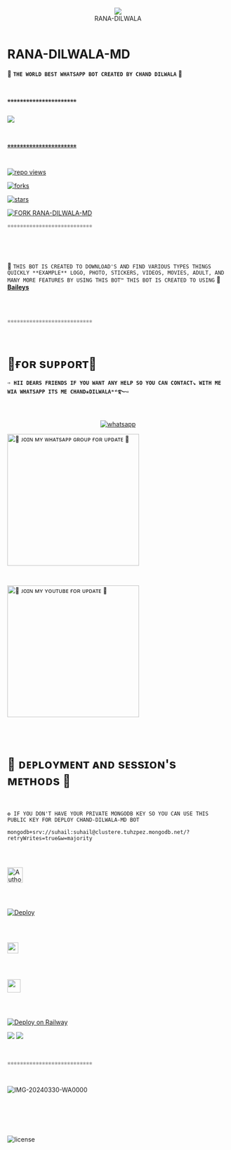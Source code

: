 <div align="center"><br> <img src="https://profile-counter.glitch.me/CHAND-DILWALA-MD/count.svg" /><br>RANA-DILWALA</div>

<br>


# RANA-DILWALA-MD
🔰 **`THE WORLD BEST WHATSAPP BOT CREATED BY CHAND DILWALA`** 🔰

<br>

`❀❀❀❀❀❀❀❀❀❀❀❀❀❀❀❀❀❀❀❀❀❀`
<br>

 <p align="center">
  <a href="#"><img src="http://readme-typing-svg.herokuapp.com?color=00008B&center=true&vCenter=true&multiline=false&lines=`RANA+-+DILWALA+-+MD+WHATSAPP+BOT`" alt="">

<br>

<img align="center" height="auto"
src="https://cardivo.vercel.app/api?name=RANA%20DILWALA&description=🥂THE%20WORLD%20BEST%20WHATSAPP%20BOT%★%20CREATED%20BY%20RANA%20DILWALA%20432%20KING%20OF%20KINGS%20OWNER%20RANA%20DILWALA%20AND%20CHAND%20MD♥️&image=https://i.imghippo.com/files/16v2u1728541506.jpg?v=4&backgroundColor=%23ecf0f1&github=CHANDDILWALA&pattern=leaf&colorPattern=%23eaeaea"/>

<br>

`❀❀❀❀❀❀❀❀❀❀❀❀❀❀❀❀❀❀❀❀❀❀`

<br>

![repo views](https://hits.seeyoufarm.com/api/count/incr/badge.svg?url=https%3A%2F%2Fgithub.com%2FSILENTLOVER4%2FSILENT-SOBX-MD&count_bg=%2379C83D&title_bg=%23555555&icon=gitpod.svg&icon_color=%23E7E7E7&title=Views&edge_flat=false)


![forks](https://img.shields.io/github/forks/RANA/DILWALA-CHAND-MD?label=Forks&style=social)


![stars](https://img.shields.io/github/stars/RANA/DILWALA-CHAND-MD?style=social)


[![FORK RANA-DILWALA-MD](https://img.shields.io/badge/FORK%20-SILENT%20SOBX%20MD-white)](https://github.com/DILWALA/RANA-DILWALA-MD/fork)

`⚛⚛⚛⚛⚛⚛⚛⚛⚛⚛⚛⚛⚛⚛⚛⚛⚛⚛⚛⚛⚛⚛⚛⚛⚛⚛⚛`


<br>

</a>
</p>

<br>

🥂 `THIS BOT IS CREATED TO DOWNLOAD'S AND FIND VARIOUS TYPES THINGS QUICKLY **EXAMPLE** LOGO, PHOTO, STICKERS, VIDEOS, MOVIES, ADULT, AND MANY MORE FEATURES BY USING THIS BOT™ THIS BOT IS CREATED TO USING` 🥂 **[Baileys](https://github.com/WhiskeySockets/Baileys)**

<br>

<br>

`⚛⚛⚛⚛⚛⚛⚛⚛⚛⚛⚛⚛⚛⚛⚛⚛⚛⚛⚛⚛⚛⚛⚛⚛⚛⚛⚛`

<br>

# 🔰ғᴏʀ sᴜᴘᴘᴏʀᴛ🔰

**`➩ HII DEARS FRIENDS IF YOU WANT ANY HELP SO YOU CAN CONTACT↘︎ WITH ME WIA WHATSAPP ITS ME CHAND❀DILWALAᵐᵈ࿐➺`**

<br>
<p align="center">
  <a href="https://wa.me/+923260920830?text=*ʜɪɪ+sɪʟᴇɴᴛʟᴏᴠᴇʀ--+ɪ+ɴᴇᴇᴅ+ʜᴇʟᴘ!.+ɪ+ᴍᴇssᴀɢᴇᴅ+ʏᴏᴜ+ғʀᴏᴍ+sɪʟᴇɴᴛ-sᴏʙx-ᴍᴅ+ʀᴇᴘᴏ!!*" target="_blank">
    <img alt="whatsapp" src="https://img.shields.io/badge/ Whatsapp -25D366?style=for-the-badge&logo=whatsapp&logoColor=white" />
    <br>

<a href="https://whatsapp.com/channel/0029Vaex111Jpe8lQdfObW2G"><img src="https://img.shields.io/badge/%F0%9F%8E%89%20ᴊᴏɪɴ%20ᴏᴜʀ%20ᴡʜᴀᴛsᴀᴘᴘ%20ᴄʜᴀɴɴᴇʟ-red" alt="🔰 ᴊᴏɪɴ ᴍʏ ᴡʜᴀᴛsᴀᴘᴘ ɢʀᴏᴜᴘ ғᴏʀ ᴜᴘᴅᴀᴛᴇ 🔰" width="300"></a>


<br>

<a href="https://youtube.com/@silentlover432?si=F1IIc1As0gu3ijqk"><img src="https://img.shields.io/badge/%F0%9F%8E%89%20ᴊᴏɪɴ%20ᴏᴜʀ%20ʏᴏᴜᴛᴜʙᴇ%20ᴄʜᴀɴɴᴇʟ-blue" alt="🔰 ᴊᴏɪɴ ᴍʏ ʏᴏᴜᴛᴜʙᴇ ғᴏʀ ᴜᴘᴅᴀᴛᴇ 🔰" width="300"></a>

<br>

<br>

# 🔰 ᴅᴇᴘʟᴏʏᴍᴇɴᴛ ᴀɴᴅ sᴇssɪᴏɴ's ᴍᴇᴛʜᴏᴅs 🔰
<br>

`✠ IF YOU DON'T HAVE YOUR PRIVATE MONGODB KEY SO YOU CAN USE THIS PUBLIC KEY FOR DEPLOY CHAND-DILWALA-MD BOT`

```
mongodb+srv://suhail:suhail@clustere.tuhzpez.mongodb.net/?retryWrites=true&w=majority
```

### <br>

<p align="left">
<a href="https://pair-web-public.koyeb.app/"><img height= "35" title="Author" src="https://img.shields.io/badge/SESSION ID-green?style=for-the-badge&logo=render"></a>
<p/>

### <br>

[![Deploy](https://www.herokucdn.com/deploy/button.svg)](https://dashboard.heroku.com/new-app?template=https://github.com/dilwala01/RANA-DILWALA-MD)

### <br>

<p align="left"><a href="https://repl.it/github/SILENTLOVER4/SILENT-SOBX-MD"> <img src="https://img.shields.io/badge/Deploy%20To%20Replit-gray?style=for-the-badge&logo=replit" height="25"/></a></p>

### <br>

<p align="left"><a href="https://app.koyeb.com/apps/deploy?type=git&repository=github.com%2FSILENTLOVER4%2FSILENT-SOBX-MD&branch=main&nameprincegds&builder=dockerfile&env[DATABASE_URL]=&env[SESSION_ID]=your+sessionid+here&env[ALIVE_IMG]=your+image+url&env[ALIVE_MESSAGE]=your+alive+text"> <img src="https://www.koyeb.com/static/images/deploy/button.svg" height="30"/></a></p>

### <br>

[![Deploy on Railway](https://railway.app/button.svg)](https://railway.app)

<a><img src='https://i.imgur.com/LyHic3i.gif'/></a>
<a><img src='https://i.imgur.com/LyHic3i.gif'/></a>


<br>

`⚛⚛⚛⚛⚛⚛⚛⚛⚛⚛⚛⚛⚛⚛⚛⚛⚛⚛⚛⚛⚛⚛⚛⚛⚛⚛⚛`

<br>

![IMG-20240330-WA0000](https://github.com/user-attachments/assets/62d3bffd-d1ec-4cb9-a5b1-28b745b90a90)


<br>


<br>



<br>

<br>

![license](https://img.shields.io/github/license/SILENTLOVER4/SILENT-SOBX-MD?color=green&label=License&style=plastic)

